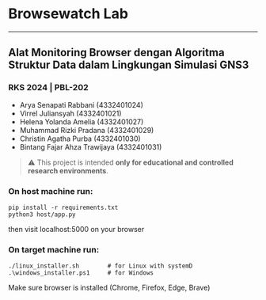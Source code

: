 # Browsewatch Lab
---
## Alat Monitoring Browser dengan Algoritma Struktur Data dalam Lingkungan Simulasi GNS3

### RKS 2024 | PBL-202

- Arya Senapati Rabbani		    (4332401024)
- Virrel Juliansyah			    (4332401021)
- Helena Yolanda Amelia		    (4332401027)
- Muhammad Rizki Pradana	    (4332401029)
- Christin Agatha Purba		    (4332401030)
- Bintang Fajar Ahza Trawijaya	(4332401031)

> ⚠️ This project is intended **only for educational and controlled research environments**.

### On host machine run:
```
pip install -r requirements.txt
python3 host/app.py
```
then visit localhost:5000 on your browser

### On target machine run:
```
./linux_installer.sh        # for Linux with systemD
.\windows_installer.ps1     # for Windows
```
Make sure browser is installed (Chrome, Firefox, Edge, Brave)
